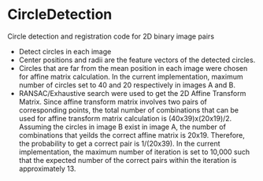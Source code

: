 # CircleDetection

Circle detection and registration code for 2D binary image pairs
- Detect circles in each image
- Center positions and radii are the feature vectors of the detected circles.
- Circles that are far from the mean position in each image were chosen for affine matrix calculation. In the current implementation, maximum number of circles set to 40 and 20 respectively in images A and B.
- RANSAC/Exhaustive search were used to get the 2D Affine Transform Matrix. Since affine transform matrix involves two pairs of corresponding points, the total number of combinations that can be used for affine transform matrix calculation is (40x39)x(20x19)/2. Assuming the circles in image B exist in image A, the number of combinations that yeilds the correct affine matrix is 20x19. Therefore, the probability to get a correct pair is 1/(20x39). In the current implementation, the maximum number of iteration is set to 10,000 such that the expected number of the correct pairs within the iteration is approximately 13.
